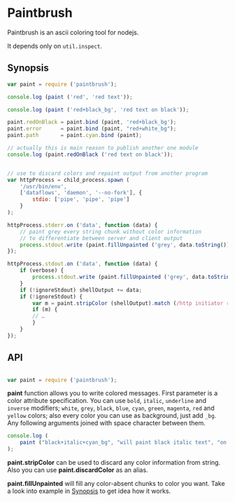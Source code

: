 Paintbrush
==========

Paintbrush is an ascii coloring tool for nodejs.

It depends only on `util.inspect`.

Synopsis
--------

```javascript
var paint = require ('paintbrush');

console.log (paint ('red', 'red text'));

console.log (paint ('red+black_bg', 'red text on black'));

paint.redOnBlack = paint.bind (paint, 'red+black_bg');
paint.error      = paint.bind (paint, "red+white_bg");
paint.path       = paint.cyan.bind (paint);

// actually this is main reason to publish another one module
console.log (paint.redOnBlack ('red text on black'));


// use to discard colors and repaint output from another program
var httpProcess = child_process.spawn (
	'/usr/bin/env',
	['dataflows', 'daemon', '--no-fork'], {
		stdio: ['pipe', 'pipe', 'pipe']
	}
);

httpProcess.stderr.on ('data', function (data) {
	// paint grey every string chunk without color information
	// to differentiate between server and client output
	process.stdout.write (paint.fillUnpainted ('grey', data.toString()));
});

httpProcess.stdout.on ('data', function (data) {
	if (verbose) {
		process.stdout.write (paint.fillUnpainted ('grey', data.toString()));
	}
	if (!ignoreStdout) shellOutput += data;
	if (!ignoreStdout) {
		var m = paint.stripColor (shellOutput).match (/http initiator running at http:\/\/([^:]+):([^\/]+)/);
		if (m) {
		// …
		}
	}
});

```

API
---

``` javascript

var paint = require ('paintbrush');

```

**paint** function allows you to write colored messages. First parameter is a color attribute
specification. You can use `bold`, `italic`, `underline` and `inverse` modifiers;
`white`, `grey`, `black`, `blue`, `cyan`, `green`, `magenta`, `red` and `yellow` colors;
also every color you can use as background, just add `_bg`.
Any following arguments joined with space character between them.

``` javascript
console.log (
	paint ("black+italic+cyan_bg", "will paint black italic text", "on cyan", "background")
);
```

**paint.stripColor** can be used to discard any color information from string.
Also you can use **paint.discardColor** as an alias.

**paint.fillUnpainted** will fill any color-absent chunks to color you want.
Take a look into example in [Synopsis](#synopsis) to get idea how it works.
